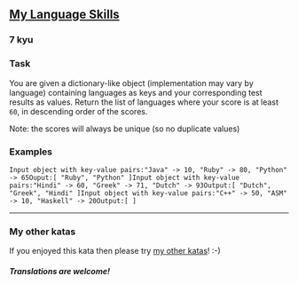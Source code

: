 <h2><a href=https://www.codewars.com/kata/5b16490986b6d336c900007d/train/javascript target="_blank">My Language Skills</a></h2><h3>7 kyu</h3><h3 id="task">Task</h3><p>You are given a dictionary-like object (implementation may vary by language) containing languages as keys and your corresponding test results as values. Return the list of languages where your score is at least <code>60</code>, in descending order of the scores.</p><p>Note: the scores will always be unique (so no duplicate values)</p><h3 id="examples">Examples</h3><pre><code>Input object with key-value pairs:"Java" -&gt; 10, "Ruby" -&gt; 80, "Python" -&gt; 65Ouput:[ "Ruby", "Python" ]Input object with key-value pairs:"Hindi" -&gt; 60, "Greek" -&gt; 71, "Dutch" -&gt; 93Output:[ "Dutch", "Greek", "Hindi" ]Input object with key-value pairs:"C++" -&gt; 50, "ASM" -&gt; 10, "Haskell" -&gt; 20Output:[ ]</code></pre><hr><h3 id="my-other-katas">My other katas</h3><p>If you enjoyed this kata then please try <a href="https://www.codewars.com/users/anter69/authored" data-turbolinks="false" target="_blank">my other katas</a>! :-)</p><h4 id="translations-are-welcome"><em>Translations are welcome!</em></h4>